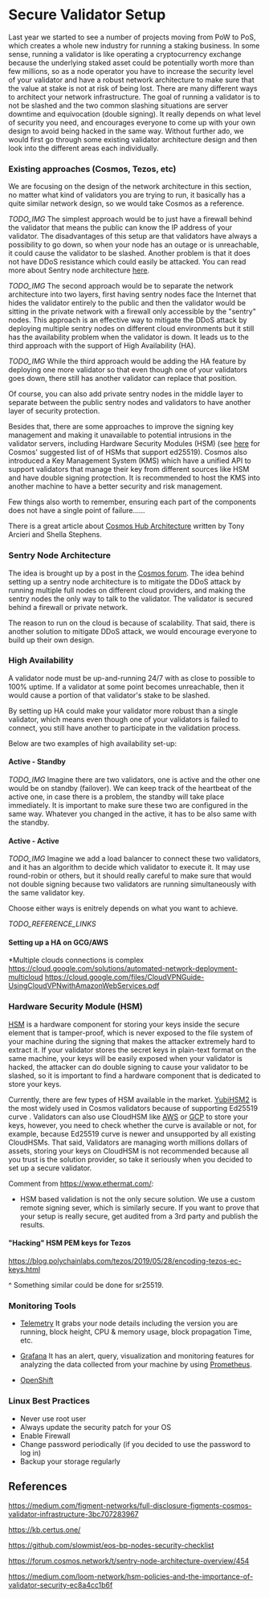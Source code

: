 # Secure Validator Setup

Last year we started to see a number of projects moving from PoW to PoS, which creates a whole new industry for running a staking business. In some sense, running a validator is like operating a cryptocurrency exchange because the underlying staked asset could be potentially worth more than few millions, so as a node operator you have to increase the security level of your validator and have a robust network architecture to make sure that the value at stake is not at risk of being lost. There are many different ways to architect your network infrastructure. The goal of running a validator is to not be slashed and the two common slashing situations are server downtime and equivocation (double signing). It really depends on what level of security you need, and encourages everyone to come up with your own design to avoid being hacked in the same way. Without further ado, we would first go through some existing validator architecture design and then look into the different areas each individually.

### Existing approaches (Cosmos, Tezos, etc)

We are focusing on the design of the network architecture in this section, no matter what kind of validators you are trying to run, it basically has a quite similar network design, so we would take Cosmos as a reference. 

_TODO_IMG_
The simplest approach would be to just have a firewall behind the validator that means the public can know the IP address of your validator. The disadvantages of this setup are that validators have always a possibility to go down, so when your node has an outage or is unreachable, it could cause the validator to be slashed. Another problem is that it does not have DDoS resistance which could easily be attacked. You can read more about Sentry node architecture [here](#Sentry-Node-Architecture).


_TODO_IMG_
The second approach would be to separate the network architecture into two layers, first having sentry nodes face the Internet that hides the validator entirely to the public and then the validator would be sitting in the private network with a firewall only accessible by the "sentry" nodes. This approach is an effective way to mitigate the DDoS attack by deploying multiple sentry nodes on different cloud environments but it still has the availability problem when the validator is down. It leads us to the third approach with the support of High Availability (HA). 

_TODO_IMG_
While the third approach would be adding the HA feature by deploying one more validator so that even though one of your validators goes down, there still has another validator can replace that position.

Of course, you can also add private sentry nodes in the middle layer to separate between the public sentry nodes and validators to have another layer of security protection. 

Besides that, there are some approaches to improve the signing key management and making it unavailable to potential intrusions in the validator servers, including Hardware Security Modules (HSM) (see [here](https://cosmos.network/docs/cosmos-hub/validators/validator-faq.html#technical-requirements) for Cosmos' suggested list of of HSMs that support ed25519). Cosmos also introduced a Key Management System (KMS) which have a unified API to support validators that manage their key from different sources like HSM and have double signing protection. It is recommended to host the KMS into another machine to have a better security and risk management.

Few things also worth to remember, ensuring each part of the components does not have a single point of failure......

There is a great article about [Cosmos Hub Architecture](https://iqlusion.blog/a-look-inside-our-validator-architecture) written by Tony Arcieri and Shella Stephens.


### Sentry Node Architecture

The idea is brought up by a post in the [Cosmos forum](https://forum.cosmos.network/t/sentry-node-architecture-overview/454). The idea behind setting up a sentry node architecture is to mitigate the DDoS attack by running multiple full nodes on different cloud providers, and making the sentry nodes the only way to talk to the validator. The validator is secured  behind a firewall or private network. 

The reason to run on the cloud is because of scalability. That said, there is another solution to mitigate DDoS attack, we would encourage everyone to build up their own design.

### High Availability

A validator node must be up-and-running 24/7 with as close to possible to 100% uptime. If a validator at some point becomes unreachable, then it would cause a portion of that validator's stake to be slashed. 

By setting up HA could make your validator more robust than a single validator, which means even though one of your validators is failed to connect, you still have another to participate in the validation process.

Below are two examples of high availability set-up:

#### Active - Standby
_TODO_IMG_
Imagine there are two validators, one is active and the other one would be on standby (failover). We can keep track of the heartbeat of the active one, in case there is a problem, the standby will take place immediately. It is important to make sure these two are configured in the same way. Whatever you changed in the active, it has to be also same with the standby.

#### Active - Active
_TODO_IMG_
Imagine we add a load balancer to connect these two validators, and it has an algorithm to decide which validator to execute it. It may use round-robin or others, but it should really careful to make sure that would not double signing because two validators are running simultaneously with the same validator key.

Choose either ways is enitrely depends on what you want to achieve.

_TODO_REFERENCE_LINKS_


#### Setting up a HA on GCG/AWS
*Multiple clouds connections is complex
https://cloud.google.com/solutions/automated-network-deployment-multicloud
https://cloud.google.com/files/CloudVPNGuide-UsingCloudVPNwithAmazonWebServices.pdf

### Hardware Security Module (HSM)

[HSM](https://en.wikipedia.org/wiki/Hardware_security_module) is a hardware component for storing your keys inside the secure element that is tamper-proof, which is never exposed to the file system of your machine during the signing that makes the attacker extremely hard to extract it. If your validator stores the secret keys in plain-text format on the same machine, your keys will be easily exposed when your validator is hacked, the attacker can do double signing to cause your validator to be slashed, so it is important to find a hardware component that is dedicated to store your keys.

Currently, there are few types of HSM available in the market. [YubiHSM2](https://www.yubico.com/products/yubihsm/) is the most widely used in Cosmos validators because of supporting Ed25519 curve . Validators can also use CloudHSM like [AWS](https://aws.amazon.com/cloudhsm/?nc1=h_ls) or [GCP](https://cloud.google.com/hsm/?hl=en) to store your keys, however, you need to check whether the curve is available or not, for example, because Ed25519 curve is newer and unsupported by all existing CloudHSMs. That said, Validators are managing worth millions dollars of assets, storing your keys on CloudHSM is not recommended because all you trust is the solution provider, so take it seriously when you decided to set up a secure validator.

Comment from https://www.ethermat.com/:
* HSM based validation is not the only secure solution. We use a custom remote signing sever, which is similarly secure. If you want to prove that your setup is really secure, get audited from a 3rd party and publish the results.

#### "Hacking" HSM PEM keys for Tezos

https://blog.polychainlabs.com/tezos/2019/05/28/encoding-tezos-ec-keys.html

^ Something similar could be done for sr25519.

### Monitoring Tools
- [Telemetry](https://github.com/paritytech/substrate-telemetry)
It grabs your node details including the version you are running, block height, CPU & memory usage, block propagation Time, etc.    

- [Grafana](https://grafana.com)
It has an alert, query, visualization and monitoring features for analyzing the data collected from your machine by using [Prometheus](https://prometheus.io/).

- [OpenShift](https://www.openshift.com/)

### Linux Best Practices

- Never use root user
- Always update the security patch for your OS
- Enable Firewall
- Change password periodically (if you decided to use the password to log in)
- Backup your storage regularly

## References

https://medium.com/figment-networks/full-disclosure-figments-cosmos-validator-infrastructure-3bc707283967

https://kb.certus.one/

https://github.com/slowmist/eos-bp-nodes-security-checklist

https://forum.cosmos.network/t/sentry-node-architecture-overview/454

https://medium.com/loom-network/hsm-policies-and-the-importance-of-validator-security-ec8a4cc1b6f
